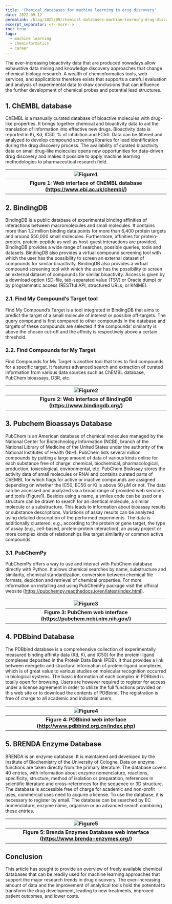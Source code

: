 ```yaml
---
title: 'Chemical databases for machine learning in drug discovery'
date: 2022-09-12
permalink: /blog/2022/09/chemical-databases-machine-learning-drug-discovery
excerpt_separator: <!--more-->
toc: true
tags:
  - machine learning
  - cheminformatics
  - career
---
```


The ever-increasing bioactivity data that are produced nowadays allow exhaustive data mining and knowledge discovery approaches that change chemical biology research. 
A wealth of cheminformatics tools, web services, and applications therefore exists that supports a careful evaluation and analysis of experimental data to draw conclusions that can influence the further development of chemical probes and potential lead structures.
<!--more-->

## 1.	ChEMBL database
ChEMBL is a manually curated database of bioactive molecules with drug-like properties. It brings together chemical and bioactivity data to aid the translation of information into effective new drugs.
Bioactivity data is reported in Ki, Kd, IC50, % of inhibition and EC50. Data can be filtered and analyzed to develop compound screening libraries for lead identification during the drug discovery process. 
The availability of curated bioactivity data on small drug-like molecules opens new opportunities for data-driven drug discovery and makes it possible to apply machine learning methodologies to pharmaceutical research field.

| ![Figure1](https://user-images.githubusercontent.com/7014404/225255287-ba98137b-11c2-44e2-8e2e-4f93c26210da.png) |
|:--:|
| <b>Figure 1: Web interface of ChEMBL database (https://www.ebi.ac.uk/chembl/)</b> |


## 2. BindingDB 
BindingDB is a public database of experimental binding affinities of interactions between macromolecules and small molecules. It contains more than 1.2 million binding data points for more than 6,400 protein targets and around 550,000 small molecules. Furthermore, affinities for protein-protein, protein-peptide as well as host-guest interactions are provided. 
BindingDB provides a wide range of searches, possible queries, tools and datasets.
BindingDB also provides a virtual compound screening tool with which the user has the possibility to screen an external dataset of compounds for similar bioactivity. 
BindingDB also provides a virtual compound screening tool with which the user has the possibility to screen an external dataset of compounds for similar bioactivity. Access is given by a download option (SD-file, tab-separated value (TSV) or Oracle dump) or by programmatic access (RESTful API, structured URLs, or KNIME).

### 2.1.	Find My Compound’s Target tool
Find My Compound’s Target is a tool integrated in BindingDB that aims to predict the target of a small molecule of interest or possible off-targets. The query compound is first compared to other compounds in the database and targets of these compounds are selected if the compounds’ similarity is above the chosen cut-off and the affinity is respectively above a certain threshold.
### 2.2.	Find Compounds for My Target
Find Compounds for My Target is another tool that tries to find compounds for a specific target. It features advanced search and extraction of curated information from various data sources such as ChEMBL database, PubChem bioassays, D3R, etc. 

| ![Figure2](https://user-images.githubusercontent.com/7014404/225255388-5fd0130e-4b2d-48e9-b3c8-891a32bc64d3.png) |
|:--:|
| <b>Figure 2: Web interface of BindingDB (https://www.bindingdb.org/)</b> |

## 3.	Pubchem Bioassays Database
PubChem is an American database of chemical molecules managed by the National Center for Biotechnology Information (NCBI), branch of the National Library of Medicine of the United States under the authority of the National Institutes of Health (NIH).
PubChem lists several million compounds by putting a large amount of data of various kinds online for each substance free of charge: chemical, biochemical, pharmacological, production, toxicological, environmental, etc.
PubChem BioAssay stores the activity data of small molecules or RNAi and contains curated parts of ChEMBL for which flags for active or inactive compounds are assigned depending on whether the IC50, EC50 or Ki is above 50 μM or not. The data can be accessed and analyzed via a broad range of provided web services and tools (Figure1). Besides using a name, a smiles code can be used or a structure can be drawn to search for an identical molecule, a similar molecule or a substructure. This
leads to information about bioassay results or substance descriptions. Variations of assay results can be analyzed using detailed description of the performed experiments. The data is additionally clustered, e.g., according to the protein or gene target, the type of assay (e.g., cell-based, protein-protein interaction), an assay project or more complex kinds of relationships like target similarity or common active compounds. 

### 3.1.	PubChemPy
PubChemPy offers a way to use and interact with PubChem database directly with Python. It allows chemical searches by name, substructure and similarity, chemical standardization, conversion between chemical file formats, depiction and retrieval of chemical properties. For more information on installing and using PubChemPy package visit the official website (https://pubchempy.readthedocs.io/en/latest/index.html).

| ![Figure3](https://user-images.githubusercontent.com/7014404/225255636-e925217b-46af-494e-ad91-aa9a0bce1c70.png) |
|:--:|
| <b>Figure 3: PubChem web interface (https://pubchem.ncbi.nlm.nih.gov/)</b> |

## 4.	PDBbind Database
The PDBbind database is a comprehensive collection of experimentally measured binding affinity data (Kd, Ki, and IC50) for the protein-ligand complexes deposited in the Protein Data Bank (PDB). It thus provides a link between energetic and structural information of protein-ligand complexes, which is of great value to various studies on molecular recognition occurred in biological systems.
The basic information of each complex in PDBbind is totally open for browsing. Users are however required to register for access under a license agreement in order to utilize the full functions provided on this web site or to download the contents of PDBbind. The registration is free of charge to all academic and industrial users.
 
| ![Figure4](https://user-images.githubusercontent.com/7014404/225255699-98f165ba-aa84-4e3b-a27b-59cfc8336670.png) |
|:--:|
| <b>Figure 4: PDBbind web interface (http://www.pdbbind.org.cn/index.php)</b> |

## 5.	BRENDA Enzyme Database
BRENDA is an enzyme database. It is maintained and developed by the Institute of Biochemistry of the University of Cologne. Data on enzyme functions are taken directly from the primary literature. The database covers 40 entries, with information about enzyme nomenclature, reactions, specificity, structure, method of isolation or preparation, references in scientific literature and cross-references for the sequence or 3D structure.
The database is accessible free of charge for academic and non-profit uses, commercial uses need to acquire a license. To use the database, it is necessary to register by email. The database can be searched by EC nomenclature, enzyme name, organism or an advanced search combining these entries.
 
| ![Figure5](https://user-images.githubusercontent.com/7014404/225255851-4af4a174-320d-47a5-a9cb-9a7f04fdcba5.png) |
|:--:|
| <b>Figure 5: Brenda Enzymes Database web interface (https://www.brenda-enzymes.org/)</b> |

## Conclusion
This article has sought to provide an overview of freely available chemical databases that can be readily used for machine learning approaches that support the major research trends in drug discovery. The ever-increasing amount of data and the improvement of analytical tools hold the potential to transform the drug development, leading to new treatments, improved patient outcomes, and lower costs.
